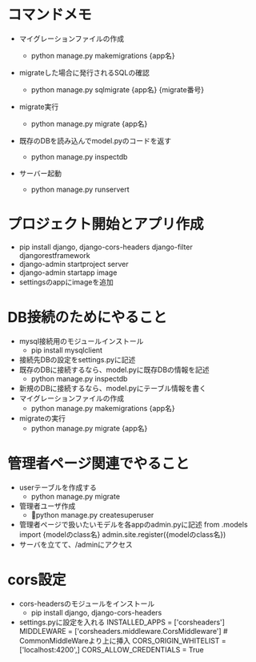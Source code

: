 


# コマンドメモ
* マイグレーションファイルの作成
  * python manage.py makemigrations {app名}

* migrateした場合に発行されるSQLの確認
  * python manage.py sqlmigrate {app名} {migrate番号}

* migrate実行
  * python manage.py migrate {app名}

* 既存のDBを読み込んでmodel.pyのコードを返す
  * python manage.py inspectdb

* サーバー起動
  * python manage.py runservert

# プロジェクト開始とアプリ作成
* pip install django, django-cors-headers django-filter djangorestframework
* django-admin startproject server
* django-admin startapp image
* settingsのappにimageを追加

# DB接続のためにやること
* mysql接続用のモジュールインストール
  * pip install mysqlclient
* 接続先DBの設定をsettings.pyに記述
* 既存のDBに接続するなら、model.pyに既存DBの情報を記述
  * python manage.py inspectdb
* 新規のDBに接続するなら、model.pyにテーブル情報を書く
* マイグレーションファイルの作成
  * python manage.py makemigrations {app名}
* migrateの実行
  * python manage.py migrate {app名}

# 管理者ページ関連でやること
* userテーブルを作成する
  * python manage.py migrate
* 管理者ユーザ作成
  * python manage.py createsuperuser
* 管理者ページで扱いたいモデルを各appのadmin.pyに記述
    from .models import {modelのclass名}
    admin.site.register({modelのclass名})
* サーバを立てて、/adminにアクセス
  
# cors設定
* cors-headersのモジュールをインストール
  * pip install django, django-cors-headers
* settings.pyに設定を入れる
    INSTALLED_APPS = ['corsheaders']
    MIDDLEWARE = ['corsheaders.middleware.CorsMiddleware'] # CommonMiddleWareより上に挿入
    CORS_ORIGIN_WHITELIST = ['localhost:4200',]
    CORS_ALLOW_CREDENTIALS = True
